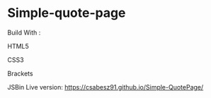 # Simple-quote-page

Build With :

HTML5

CSS3

Brackets

JSBin
Live version: https://csabesz91.github.io/Simple-QuotePage/
